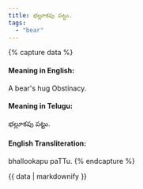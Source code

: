 ```yaml
---
title: భల్లూకపు పట్టు.
tags:
  - "bear"
---
```


{% capture data %}
#### Meaning in English:
A bear's hug
Obstinacy.

#### Meaning in Telugu:
భల్లూకపు పట్టు.

#### English Transliteration:
bhallookapu paTTu.
{% endcapture %}

<div class="notice">{{ data | markdownify }}</div>

